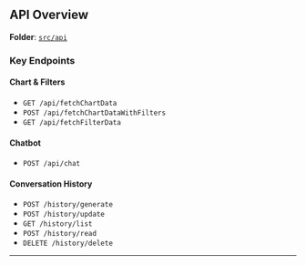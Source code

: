 ##  API Overview

 **Folder**: [`src/api`](https://github.com/microsoft/Conversation-Knowledge-Mining-Solution-Accelerator/tree/main/src/api)

###  Key Endpoints

####  Chart & Filters

- `GET /api/fetchChartData`
- `POST /api/fetchChartDataWithFilters`
- `GET /api/fetchFilterData`

####  Chatbot

- `POST /api/chat`

####  Conversation History

- `POST /history/generate`
- `POST /history/update`
- `GET /history/list`
- `POST /history/read`
- `DELETE /history/delete`



---

<!-- ##  Architecture to Code Mapping

| Component                          | Location                        |
|-----------------------------------|----------------------------------|
| Web Front-End                     | `src/web-app`                    |
| API Layer                         | `src/api`                        |
| Azure OpenAI + Semantic Kernel    | `src/api/conversationInsightsProcessor` |
| Chart Data Processing             | `src/api/chartProcessor/`        |
| Vector Search + SQL               | `src/api/vectorIndexer/`        |
| Cosmos DB for History             | Handled in `history` endpoints   |

--- -->